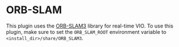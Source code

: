# ORB-SLAM

This plugin uses the [ORB-SLAM3](https://github.com/UZ-SLAMLab/ORB_SLAM3) library for real-time VIO. To use this plugin, make sure to set the ``ORB_SLAM_ROOT`` environment variable to ``<install_dir>/share/ORB_SLAM3``.
